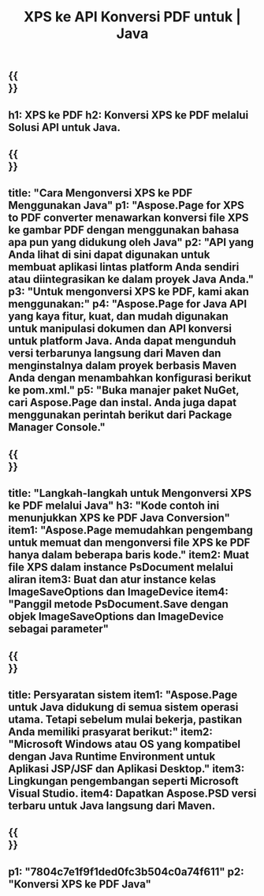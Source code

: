 ﻿---
translation: true
template: /_templates/_conversion-child-java.md
title: XPS ke API Konversi PDF untuk | Java
url: /java/conversion/xps-to-pdf/
description: Contoh kode konversi Java untuk format XPS ke file PDF. Gunakan kode contoh ini untuk mengonversi XPS ke PDF dalam aplikasi berbasis Web atau Desktop Java apa pun.
informat: XPS
outformat: PDF
otherformats: EPS PS
---

{{<section banner>}}
---
h1: XPS ke PDF
h2: Konversi XPS ke PDF melalui Solusi API untuk Java.
---

{{<section overview>}}
---
title: "Cara Mengonversi XPS ke PDF Menggunakan Java"
p1: "Aspose.Page for XPS to PDF converter menawarkan konversi file XPS ke gambar PDF dengan menggunakan bahasa apa pun yang didukung oleh Java"
p2: "API yang Anda lihat di sini dapat digunakan untuk membuat aplikasi lintas platform Anda sendiri atau diintegrasikan ke dalam proyek Java Anda."
p3: "Untuk mengonversi XPS ke PDF, kami akan menggunakan:"
p4: "Aspose.Page for Java API yang kaya fitur, kuat, dan mudah digunakan untuk manipulasi dokumen dan API konversi untuk platform Java. Anda dapat mengunduh versi terbarunya langsung dari Maven dan menginstalnya dalam proyek berbasis Maven Anda dengan menambahkan konfigurasi berikut ke pom.xml."
p5: "Buka manajer paket NuGet, cari Aspose.Page dan instal. Anda juga dapat menggunakan perintah berikut dari Package Manager Console."
---

{{<section feature1>}}
---
title: "Langkah-langkah untuk Mengonversi XPS ke PDF melalui Java"
h3: "Kode contoh ini menunjukkan XPS ke PDF Java Conversion"
item1: "Aspose.Page memudahkan pengembang untuk memuat dan mengonversi file XPS ke PDF hanya dalam beberapa baris kode."
item2: Muat file XPS dalam instance PsDocument melalui aliran
item3: Buat dan atur instance kelas ImageSaveOptions dan ImageDevice
item4: "Panggil metode PsDocument.Save dengan objek ImageSaveOptions dan ImageDevice sebagai parameter"
---

{{<section feature2>}}
---
title: Persyaratan sistem
item1: "Aspose.Page untuk Java didukung di semua sistem operasi utama. Tetapi sebelum mulai bekerja, pastikan Anda memiliki prasyarat berikut:"
item2: "Microsoft Windows atau OS yang kompatibel dengan Java Runtime Environment untuk Aplikasi JSP/JSF dan Aplikasi Desktop."
item3: Lingkungan pengembangan seperti Microsoft Visual Studio.
item4: Dapatkan Aspose.PSD versi terbaru untuk Java langsung dari Maven.
---

{{<section gist>}}
---
p1: "7804c7e1f9f1ded0fc3b504c0a74f611"
p2: "Konversi XPS ke PDF Java"
---
